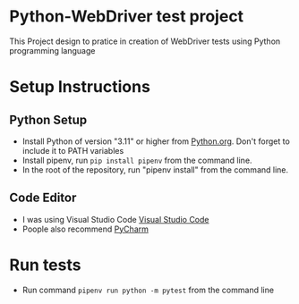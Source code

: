 # Python-WebDriver test project

This Project design to pratice in creation of WebDriver tests using Python programming language


# Setup Instructions

## Python Setup

- Install Python of version "3.11" or higher from [Python.org](https://www.python.org/downloads/). Don't forget to include it to PATH variables
- Install pipenv, run `pip install pipenv` from the command line.
- In the root of the repository, run "pipenv install" from the command line.

## Code Editor

- I was using Visual Studio Code [Visual Studio Code](https://code.visualstudio.com/docs/languages/python)
- Poople also recommend [PyCharm](https://www.jetbrains.com/pycharm/)


# Run tests

- Run command `pipenv run python -m pytest` from the command line